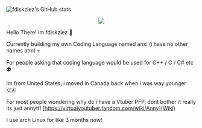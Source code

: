 ![fdiskzlez's GitHub stats](https://github-readme-stats.vercel.app/api?username=fdiskzlez&show_icons=true&theme=radical)

</p>
<p align="middle">
  <a href="![GitHub Stats](https://github-readme-stats.vercel.app/api?username=fdiskzlez&theme=tokyonight) ">
    <img src="https://skillicons.dev/icons?i=linux,arch,vscode,bash,python,mint,debian,css,ubuntu,c" />
  </a>
</p>

Hello There! im fdiskzlez 👋

Currently building my own Coding Language named anxi (i have no other names atm) 💀

For people asking that coding language would be used for C++ / C / C#  etc 👽

Im from United States, i moved in Canada back when i was way younger 🇨🇦



For most people wondering why do i have a Vtuber PFP, dont bother it really its just annytf! [https://virtualyoutuber.fandom.com/wiki/Anny](Wiki)

I use arch Linux for like 3 months now! 
